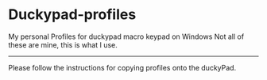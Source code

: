 # Duckypad-profiles
My personal Profiles for duckypad macro keypad on Windows 
Not all of these are mine, this is what I use.

___________________________________________

Please follow the instructions for copying profiles onto the duckyPad.

